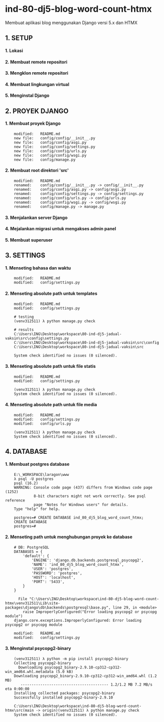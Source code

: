 # ind-80-dj5-blog-word-count-htmx
Membuat aplikasi blog menggunakan Django versi 5.x dan HTMX

## 1. SETUP

#### 1. Lokasi

#### 2. Membuat remote repositori

#### 3. Mengklon remote repositori

#### 4. Membuat lingkungan virtual

#### 5. Menginstal Django


## 2. PROYEK DJANGO

#### 1. Membuat proyek Django

        modified:   README.md
        new file:   config/config/__init__.py
        new file:   config/config/asgi.py
        new file:   config/config/settings.py
        new file:   config/config/urls.py
        new file:   config/config/wsgi.py
        new file:   config/manage.py

#### 2. Membuat root direktori 'src'

        modified:   README.md
        renamed:    config/config/__init__.py -> config/__init__.py
        renamed:    config/config/asgi.py -> config/asgi.py
        renamed:    config/config/settings.py -> config/settings.py
        renamed:    config/config/urls.py -> config/urls.py
        renamed:    config/config/wsgi.py -> config/wsgi.py
        renamed:    config/manage.py -> manage.py

#### 3. Menjalankan server Django

#### 4. Mejalankan migrasi untuk mengakses admin panel

#### 5. Membuat superuser


## 3. SETTINGS

#### 1. Menseting bahasa dan waktu

        modified:   README.md
        modified:   config/settings.py

#### 2. Menseting absolute path untuk templates

        modified:   README.md
        modified:   config/settings.py

        # testing
        (venv312511) λ python manage.py check

        # results
        C:\Users\ING\Desktop\workspace\80-ind-dj5-jadual-vaksin\src\config\settings.py
        C:\Users\ING\Desktop\workspace\80-ind-dj5-jadual-vaksin\src\config
        C:\Users\ING\Desktop\workspace\80-ind-dj5-jadual-vaksin\src

        System check identified no issues (0 silenced).

#### 3. Menseting absolute path untuk file statis

        modified:   README.md
        modified:   config/settings.py

        (venv312511) λ python manage.py check
        System check identified no issues (0 silenced).

#### 4. Menseting absolute path untuk file media

        modified:   README.md
        modified:   config/settings.py
        modified:   config/urls.py

        (venv312511) λ python manage.py check
        System check identified no issues (0 silenced).


## 4. DATABASE

#### 1. Membuat postgres database

        E:\_WORKSPACE\laragon\www
        λ psql -U postgres
        psql (16.2)
        WARNING: Console code page (437) differs from Windows code page (1252)
                 8-bit characters might not work correctly. See psql reference
                 page "Notes for Windows users" for details.
        Type "help" for help.

        postgres=# CREATE DATABASE ind_80_dj5_blog_word_count_htmx;
        CREATE DATABASE
        postgres=#

#### 2. Menseting path untuk menghubungan proyek ke database

        # DB: PostgreSQL
        DATABASES = {
            'default': {
                'ENGINE': 'django.db.backends.postgresql_psycopg2',
                'NAME': 'ind_80_dj5_blog_word_count_htmx', 
                'USER': 'postgres', 
                'PASSWORD': 'postgres',
                'HOST': 'localhost', 
                'PORT': '5433',
            }
        }

          File "C:\Users\ING\Desktop\workspace\ind-80-dj5-blog-word-count-htmx\venv312511\Lib\site-packages\django\db\backends\postgresql\base.py", line 29, in <module>
            raise ImproperlyConfigured("Error loading psycopg2 or psycopg module")
        django.core.exceptions.ImproperlyConfigured: Error loading psycopg2 or psycopg module

        modified:   README.md
        modified:   config/settings.py

#### 3. Menginstal psycopg2-binary

        (venv312511) λ python -m pip install psycopg2-binary
        Collecting psycopg2-binary
          Downloading psycopg2_binary-2.9.10-cp312-cp312-win_amd64.whl.metadata (5.0 kB)
        Downloading psycopg2_binary-2.9.10-cp312-cp312-win_amd64.whl (1.2 MB)
           ---------------------------------------- 1.2/1.2 MB 7.2 MB/s eta 0:00:00
        Installing collected packages: psycopg2-binary
        Successfully installed psycopg2-binary-2.9.10

        C:\Users\ING\Desktop\workspace\ind-80-dj5-blog-word-count-htmx\src(main -> origin)(venv312511) λ python manage.py check
        System check identified no issues (0 silenced).